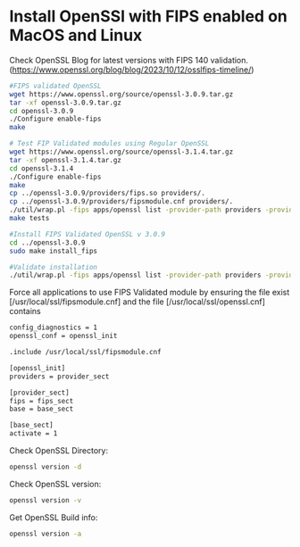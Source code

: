 # Install OpenSSl with FIPS enabled on MacOS and Linux

Check OpenSSL Blog for latest versions with FIPS 140 validation. (https://www.openssl.org/blog/blog/2023/10/12/osslfips-timeline/)

```sh
#FIPS validated OpenSSL
wget https://www.openssl.org/source/openssl-3.0.9.tar.gz
tar -xf openssl-3.0.9.tar.gz
cd openssl-3.0.9
./Configure enable-fips
make

# Test FIP Validated modules using Regular OpenSSL
wget https://www.openssl.org/source/openssl-3.1.4.tar.gz
tar -xf openssl-3.1.4.tar.gz
cd openssl-3.1.4
./Configure enable-fips
make
cp ../openssl-3.0.9/providers/fips.so providers/.
cp ../openssl-3.0.9/providers/fipsmodule.cnf providers/.
./util/wrap.pl -fips apps/openssl list -provider-path providers -provider fips -providers
make tests

#Install FIPS Validated OpenSSL v 3.0.9
cd ../openssl-3.0.9
sudo make install_fips

#Validate installation
./util/wrap.pl -fips apps/openssl list -provider-path providers -provider fips -providers
```

Force all applications to use FIPS Validated module by ensuring the file exist [/usr/local/ssl/fipsmodule.cnf] and the file [/usr/local/ssl/openssl.cnf] contains
```sh
config_diagnostics = 1
openssl_conf = openssl_init

.include /usr/local/ssl/fipsmodule.cnf

[openssl_init]
providers = provider_sect

[provider_sect]
fips = fips_sect
base = base_sect

[base_sect]
activate = 1
```

Check OpenSSL Directory: 
```sh
openssl version -d
```

Check OpenSSL version:
```sh
openssl version -v
```

Get OpenSSL Build info:
```sh
openssl version -a
```
